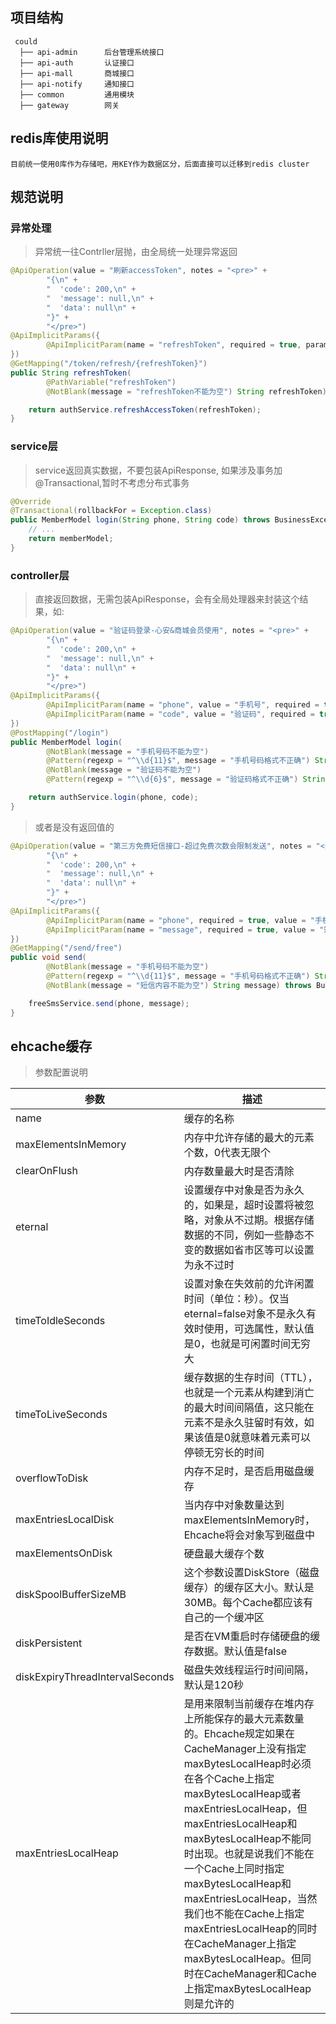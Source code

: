 ## 项目结构

```
 could
  ├── api-admin      后台管理系统接口
  ├── api-auth       认证接口
  ├── api-mall       商城接口
  ├── api-notify     通知接口
  ├── common         通用模块
  ├── gateway        网关
```

## redis库使用说明

```
目前统一使用0库作为存储吧，用KEY作为数据区分，后面直接可以迁移到redis cluster
```

## 规范说明

### 异常处理

> 异常统一往Contrller层抛，由全局统一处理异常返回

```java
@ApiOperation(value = "刷新accessToken", notes = "<pre>" +
        "{\n" +
        "  'code': 200,\n" +
        "  'message': null,\n" +
        "  'data': null\n" +
        "}" +
        "</pre>")
@ApiImplicitParams({
        @ApiImplicitParam(name = "refreshToken", required = true, paramType = "path", dataType = "String")
})
@GetMapping("/token/refresh/{refreshToken}")
public String refreshToken(
        @PathVariable("refreshToken")
        @NotBlank(message = "refreshToken不能为空") String refreshToken) throws RefreshTokenExpiredException {

    return authService.refreshAccessToken(refreshToken);
}
```

### service层

> service返回真实数据，不要包装ApiResponse, 如果涉及事务加@Transactional,暂时不考虑分布式事务

```java
@Override
@Transactional(rollbackFor = Exception.class)
public MemberModel login(String phone, String code) throws BusinessException {
    // ...
    return memberModel;
}
```

### controller层

> 直接返回数据，无需包装ApiResponse，会有全局处理器来封装这个结果，如:

```java
@ApiOperation(value = "验证码登录-心安&商城会员使用", notes = "<pre>" +
        "{\n" +
        "  'code': 200,\n" +
        "  'message': null,\n" +
        "  'data': null\n" +
        "}" +
        "</pre>")
@ApiImplicitParams({
        @ApiImplicitParam(name = "phone", value = "手机号", required = true, paramType = "query", dataType = "String"),
        @ApiImplicitParam(name = "code", value = "验证码", required = true, paramType = "query", dataType = "String")
})
@PostMapping("/login")
public MemberModel login(
        @NotBlank(message = "手机号码不能为空")
        @Pattern(regexp = "^\\d{11}$", message = "手机号码格式不正确") String phone,
        @NotBlank(message = "验证码不能为空")
        @Pattern(regexp = "^\\d{6}$", message = "验证码格式不正确") String code) throws BusinessException {

    return authService.login(phone, code);
}
```

> 或者是没有返回值的

```java
@ApiOperation(value = "第三方免费短信接口-超过免费次数会限制发送", notes = "<pre>" +
        "{\n" +
        "  'code': 200,\n" +
        "  'message': null,\n" +
        "  'data': null\n" +
        "}" +
        "</pre>")
@ApiImplicitParams({
        @ApiImplicitParam(name = "phone", required = true, value = "手机号码", paramType = "query", dataType = "String"),
        @ApiImplicitParam(name = "message", required = true, value = "短信内容", paramType = "query", dataType = "String"),
})
@GetMapping("/send/free")
public void send(
        @NotBlank(message = "手机号码不能为空")
        @Pattern(regexp = "^\\d{11}$", message = "手机号码格式不正确") String phone,
        @NotBlank(message = "短信内容不能为空") String message) throws BusinessException {

    freeSmsService.send(phone, message);
}
```

## ehcache缓存

> 参数配置说明

| 参数                              | 描述                                                                                                                                                                                                                                                                                                                                                            |
| ------------------------------- | ------------------------------------------------------------------------------------------------------------------------------------------------------------------------------------------------------------------------------------------------------------------------------------------------------------------------------------------------------------- |
| name                            | 缓存的名称                                                                                                                                                                                                                                                                                                                                                         |
| maxElementsInMemory             | 内存中允许存储的最大的元素个数，0代表无限个                                                                                                                                                                                                                                                                                                                                        |
| clearOnFlush                    | 内存数量最大时是否清除                                                                                                                                                                                                                                                                                                                                                   |
| eternal                         | 设置缓存中对象是否为永久的，如果是，超时设置将被忽略，对象从不过期。根据存储数据的不同，例如一些静态不变的数据如省市区等可以设置为永不过时                                                                                                                                                                                                                                                                                         |
| timeToIdleSeconds               | 设置对象在失效前的允许闲置时间（单位：秒）。仅当eternal=false对象不是永久有效时使用，可选属性，默认值是0，也就是可闲置时间无穷大                                                                                                                                                                                                                                                                                       |
| timeToLiveSeconds               | 缓存数据的生存时间（TTL），也就是一个元素从构建到消亡的最大时间间隔值，这只能在元素不是永久驻留时有效，如果该值是0就意味着元素可以停顿无穷长的时间                                                                                                                                                                                                                                                                                   |
| overflowToDisk                  | 内存不足时，是否启用磁盘缓存                                                                                                                                                                                                                                                                                                                                                |
| maxEntriesLocalDisk             | 当内存中对象数量达到maxElementsInMemory时，Ehcache将会对象写到磁盘中                                                                                                                                                                                                                                                                                                               |
| maxElementsOnDisk               | 硬盘最大缓存个数                                                                                                                                                                                                                                                                                                                                                      |
| diskSpoolBufferSizeMB           | 这个参数设置DiskStore（磁盘缓存）的缓存区大小。默认是30MB。每个Cache都应该有自己的一个缓冲区                                                                                                                                                                                                                                                                                                       |
| diskPersistent                  | 是否在VM重启时存储硬盘的缓存数据。默认值是false                                                                                                                                                                                                                                                                                                                                   |
| diskExpiryThreadIntervalSeconds | 磁盘失效线程运行时间间隔，默认是120秒                                                                                                                                                                                                                                                                                                                                          |
| maxEntriesLocalHeap             | 是用来限制当前缓存在堆内存上所能保存的最大元素数量的。Ehcache规定如果在CacheManager上没有指定maxBytesLocalHeap时必须在各个Cache上指定maxBytesLocalHeap或者maxEntriesLocalHeap，但maxEntriesLocalHeap和maxBytesLocalHeap不能同时出现。也就是说我们不能在一个Cache上同时指定maxBytesLocalHeap和maxEntriesLocalHeap，当然我们也不能在Cache上指定maxEntriesLocalHeap的同时在CacheManager上指定maxBytesLocalHeap。但同时在CacheManager和Cache上指定maxBytesLocalHeap则是允许的 |

